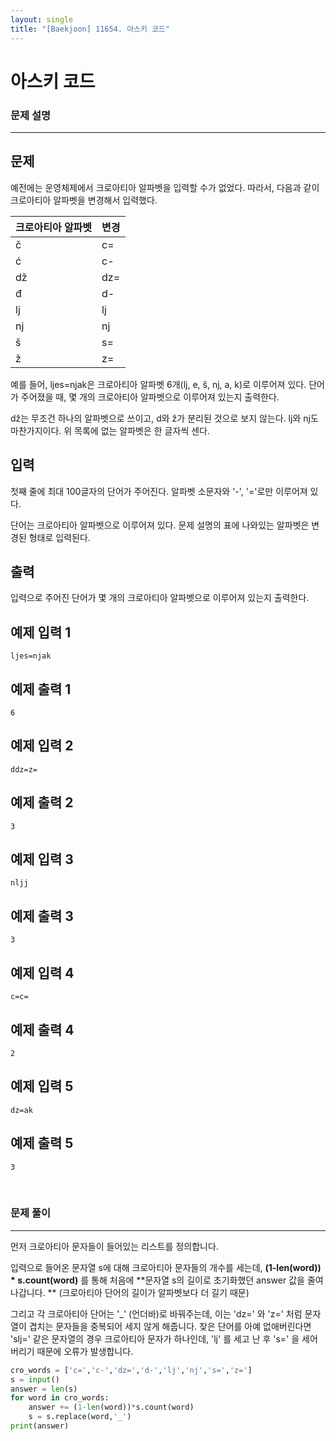 ```yaml
---
layout: single
title: "[Baekjoon] 11654. 아스키 코드"
---
```




# 아스키 코드

### 문제 설명

---

## 문제

예전에는 운영체제에서 크로아티아 알파벳을 입력할 수가 없었다. 따라서, 다음과 같이 크로아티아 알파벳을 변경해서 입력했다.

| 크로아티아 알파벳 | 변경 |
| ----------------- | ---- |
| č                 | c=   |
| ć                 | c-   |
| dž                | dz=  |
| đ                 | d-   |
| lj                | lj   |
| nj                | nj   |
| š                 | s=   |
| ž                 | z=   |

예를 들어, ljes=njak은 크로아티아 알파벳 6개(lj, e, š, nj, a, k)로 이루어져 있다. 단어가 주어졌을 때, 몇 개의 크로아티아 알파벳으로 이루어져 있는지 출력한다.

dž는 무조건 하나의 알파벳으로 쓰이고, d와 ž가 분리된 것으로 보지 않는다. lj와 nj도 마찬가지이다. 위 목록에 없는 알파벳은 한 글자씩 센다.

## 입력

첫째 줄에 최대 100글자의 단어가 주어진다. 알파벳 소문자와 '-', '='로만 이루어져 있다.

단어는 크로아티아 알파벳으로 이루어져 있다. 문제 설명의 표에 나와있는 알파벳은 변경된 형태로 입력된다.

## 출력

입력으로 주어진 단어가 몇 개의 크로아티아 알파벳으로 이루어져 있는지 출력한다.

## 예제 입력 1 

```
ljes=njak
```

## 예제 출력 1 

```
6
```

## 예제 입력 2 

```
ddz=z=
```

## 예제 출력 2 

```
3
```

## 예제 입력 3 

```
nljj
```

## 예제 출력 3 

```
3
```

## 예제 입력 4 

```
c=c=
```

## 예제 출력 4 

```
2
```

## 예제 입력 5 

```
dz=ak
```

## 예제 출력 5 

```
3
```

<br>

### 문제 풀이

---

먼저 크로아티아 문자들이 들어있는 리스트를 정의합니다. 

입력으로 들어온 문자열 s에 대해 크로아티아 문자들의 개수를 세는데, **(1-len(word)) * s.count(word)** 를 통해 처음에 **문자열 s의 길이로 초기화했던 answer 값을 줄여나갑니다. ** (크로아티아 단어의 길이가 알파벳보다 더 길기 때문)

그리고 각 크로아티아 단어는 '_' (언더바)로 바꿔주는데, 이는 'dz=' 와 'z=' 처럼 문자열이 겹치는 문자들을 중복되어 세지 않게 해줍니다. 찾은 단어를 아예 없애버린다면 'slj=' 같은 문자열의 경우 크로아티아 문자가 하나인데, 'lj' 를 세고 난 후 's=' 을 세어 버리기 때문에 오류가 발생합니다. 

```python
cro_words = ['c=','c-','dz=','d-','lj','nj','s=','z=']
s = input()
answer = len(s)
for word in cro_words:
    answer += (1-len(word))*s.count(word)
    s = s.replace(word,'_')
print(answer)
```

<br>

